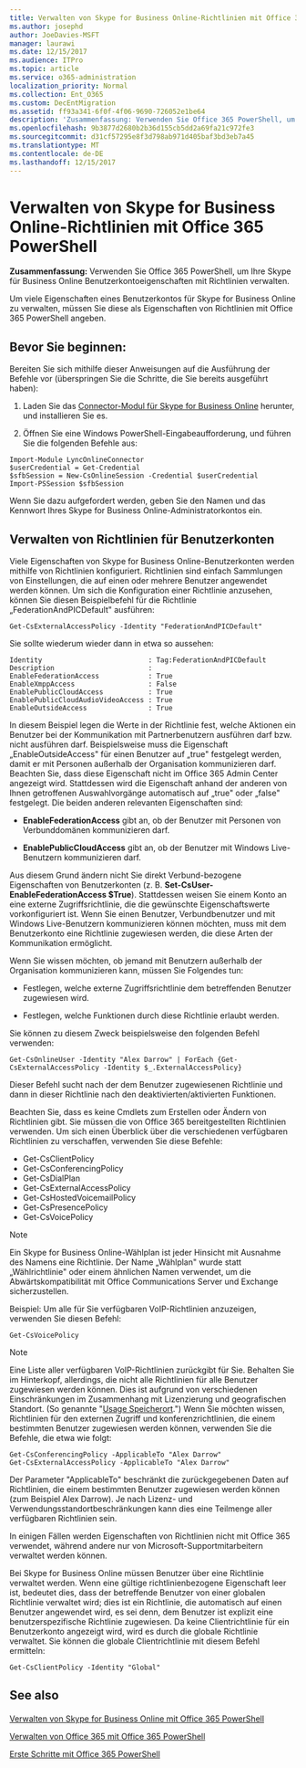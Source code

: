 ```yaml
---
title: Verwalten von Skype for Business Online-Richtlinien mit Office 365 PowerShell
ms.author: josephd
author: JoeDavies-MSFT
manager: laurawi
ms.date: 12/15/2017
ms.audience: ITPro
ms.topic: article
ms.service: o365-administration
localization_priority: Normal
ms.collection: Ent_O365
ms.custom: DecEntMigration
ms.assetid: ff93a341-6f0f-4f06-9690-726052e1be64
description: 'Zusammenfassung: Verwenden Sie Office 365 PowerShell, um die Eigenschaften von Skype for Business Online-Benutzerkonten mithilfe von Richtlinien zu verwalten.'
ms.openlocfilehash: 9b3877d2680b2b36d155cb5dd2a69fa21c972fe3
ms.sourcegitcommit: d31cf57295e8f3d798ab971d405baf3bd3eb7a45
ms.translationtype: MT
ms.contentlocale: de-DE
ms.lasthandoff: 12/15/2017
---
```

# <a name="manage-skype-for-business-online-policies-with-office-365-powershell"></a>Verwalten von Skype for Business Online-Richtlinien mit Office 365 PowerShell

 **Zusammenfassung:** Verwenden Sie Office 365 PowerShell, um Ihre Skype für Business Online Benutzerkontoeigenschaften mit Richtlinien verwalten.
  
Um viele Eigenschaften eines Benutzerkontos für Skype for Business Online zu verwalten, müssen Sie diese als Eigenschaften von Richtlinien mit Office 365 PowerShell angeben.
  
## <a name="before-you-begin"></a>Bevor Sie beginnen:

Bereiten Sie sich mithilfe dieser Anweisungen auf die Ausführung der Befehle vor (überspringen Sie die Schritte, die Sie bereits ausgeführt haben):
  
1. Laden Sie das [Connector-Modul für Skype for Business Online](https://www.microsoft.com/en-us/download/details.aspx?id=39366) herunter, und installieren Sie es.
    
2. Öffnen Sie eine Windows PowerShell-Eingabeaufforderung, und führen Sie die folgenden Befehle aus: 
    
```
Import-Module LyncOnlineConnector
$userCredential = Get-Credential
$sfbSession = New-CsOnlineSession -Credential $userCredential
Import-PSSession $sfbSession
  ```

Wenn Sie dazu aufgefordert werden, geben Sie den Namen und das Kennwort Ihres Skype for Business Online-Administratorkontos ein.
    
## <a name="manage-user-account-policies"></a>Verwalten von Richtlinien für Benutzerkonten

Viele Eigenschaften von Skype for Business Online-Benutzerkonten werden mithilfe von Richtlinien konfiguriert. Richtlinien sind einfach Sammlungen von Einstellungen, die auf einen oder mehrere Benutzer angewendet werden können. Um sich die Konfiguration einer Richtlinie anzusehen, können Sie diesen Beispielbefehl für die Richtlinie „FederationAndPICDefault" ausführen:
  
```
Get-CsExternalAccessPolicy -Identity "FederationAndPICDefault"
```

Sie sollte wiederum wieder dann in etwa so aussehen:
  
```
Identity                          : Tag:FederationAndPICDefault
Description                       :
EnableFederationAccess            : True
EnableXmppAccess                  : False
EnablePublicCloudAccess           : True
EnablePublicCloudAudioVideoAccess : True
EnableOutsideAccess               : True
```

In diesem Beispiel legen die Werte in der Richtlinie fest, welche Aktionen ein Benutzer bei der Kommunikation mit Partnerbenutzern ausführen darf bzw. nicht ausführen darf. Beispielsweise muss die Eigenschaft „EnableOutsideAccess" für einen Benutzer auf „true" festgelegt werden, damit er mit Personen außerhalb der Organisation kommunizieren darf. Beachten Sie, dass diese Eigenschaft nicht im Office 365 Admin Center angezeigt wird. Stattdessen wird die Eigenschaft anhand der anderen von Ihnen getroffenen Auswahlvorgänge automatisch auf „true" oder „false" festgelegt. Die beiden anderen relevanten Eigenschaften sind:
  
- **EnableFederationAccess** gibt an, ob der Benutzer mit Personen von Verbunddomänen kommunizieren darf.
    
- **EnablePublicCloudAccess** gibt an, ob der Benutzer mit Windows Live-Benutzern kommunizieren darf.
    
Aus diesem Grund ändern nicht Sie direkt Verbund-bezogene Eigenschaften von Benutzerkonten (z. B. **Set-CsUser-EnableFederationAccess $True**). Stattdessen weisen Sie einem Konto an eine externe Zugriffsrichtlinie, die die gewünschte Eigenschaftswerte vorkonfiguriert ist. Wenn Sie einen Benutzer, Verbundbenutzer und mit Windows Live-Benutzern kommunizieren können möchten, muss mit dem Benutzerkonto eine Richtlinie zugewiesen werden, die diese Arten der Kommunikation ermöglicht.
  
Wenn Sie wissen möchten, ob jemand mit Benutzern außerhalb der Organisation kommunizieren kann, müssen Sie Folgendes tun:
  
- Festlegen, welche externe Zugriffsrichtlinie dem betreffenden Benutzer zugewiesen wird.
    
- Festlegen, welche Funktionen durch diese Richtlinie erlaubt werden.
    
Sie können zu diesem Zweck beispielsweise den folgenden Befehl verwenden:
  
```
Get-CsOnlineUser -Identity "Alex Darrow" | ForEach {Get-CsExternalAccessPolicy -Identity $_.ExternalAccessPolicy}
```

Dieser Befehl sucht nach der dem Benutzer zugewiesenen Richtlinie und dann in dieser Richtlinie nach den deaktivierten/aktivierten Funktionen.
  
Beachten Sie, dass es keine Cmdlets zum Erstellen oder Ändern von Richtlinien gibt. Sie müssen die von Office 365 bereitgestellten Richtlinien verwenden. Um sich einen Überblick über die verschiedenen verfügbaren Richtlinien zu verschaffen, verwenden Sie diese Befehle:
  
- Get-CsClientPolicy       
- Get-CsConferencingPolicy        
- Get-CsDialPlan            
- Get-CsExternalAccessPolicy                         
- Get-CsHostedVoicemailPolicy                        
- Get-CsPresencePolicy                               
- Get-CsVoicePolicy                                  

> [!NOTE]
> Ein Skype for Business Online-Wählplan ist jeder Hinsicht mit Ausnahme des Namens eine Richtlinie. Der Name „Wählplan" wurde statt „Wählrichtlinie" oder einem ähnlichen Namen verwendet, um die Abwärtskompatibilität mit Office Communications Server und Exchange sicherzustellen. 
  
Beispiel: Um alle für Sie verfügbaren VoIP-Richtlinien anzuzeigen, verwenden Sie diesen Befehl:
  
```
Get-CsVoicePolicy
```

> [!NOTE]
> Eine Liste aller verfügbaren VoIP-Richtlinien zurückgibt für Sie. Behalten Sie im Hinterkopf, allerdings, die nicht alle Richtlinien für alle Benutzer zugewiesen werden können. Dies ist aufgrund von verschiedenen Einschränkungen im Zusammenhang mit Lizenzierung und geografischen Standort. (So genannte "[Usage Speicherort](https://msdn.microsoft.com/en-us/library/azure/dn194136.aspx).") Wenn Sie möchten wissen, Richtlinien für den externen Zugriff und konferenzrichtlinien, die einem bestimmten Benutzer zugewiesen werden können, verwenden Sie die Befehle, die etwa wie folgt: 

```
Get-CsConferencingPolicy -ApplicableTo "Alex Darrow"
Get-CsExternalAccessPolicy -ApplicableTo "Alex Darrow"
```

Der Parameter "ApplicableTo" beschränkt die zurückgegebenen Daten auf Richtlinien, die einem bestimmten Benutzer zugewiesen werden können (zum Beispiel Alex Darrow). Je nach Lizenz- und Verwendungsstandortbeschränkungen kann dies eine Teilmenge aller verfügbaren Richtlinien sein. 
  
In einigen Fällen werden Eigenschaften von Richtlinien nicht mit Office 365 verwendet, während andere nur von Microsoft-Supportmitarbeitern verwaltet werden können. 
  
Bei Skype for Business Online müssen Benutzer über eine Richtlinie verwaltet werden. Wenn eine gültige richtlinienbezogene Eigenschaft leer ist, bedeutet dies, dass der betreffende Benutzer von einer globalen Richtlinie verwaltet wird; dies ist ein Richtlinie, die automatisch auf einen Benutzer angewendet wird, es sei denn, dem Benutzer ist explizit eine benutzerspezifische Richtlinie zugewiesen. Da keine Clientrichtlinie für ein Benutzerkonto angezeigt wird, wird es durch die globale Richtlinie verwaltet. Sie können die globale Clientrichtlinie mit diesem Befehl ermitteln:
  
```
Get-CsClientPolicy -Identity "Global"
```

## <a name="see-also"></a>See also

#### 

[Verwalten von Skype for Business Online mit Office 365 PowerShell](manage-skype-for-business-online-with-office-365-powershell.md)
  
[Verwalten von Office 365 mit Office 365 PowerShell](manage-office-365-with-office-365-powershell.md)
  
[Erste Schritte mit Office 365 PowerShell](getting-started-with-office-365-powershell.md)

